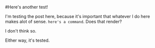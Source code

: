 #Here's another test!

I'm testing the post here, because it's important that whatever I do here makes
alot of sense. `here's a command`. Does that render?

I don't think so.

Either way, it's tested.
